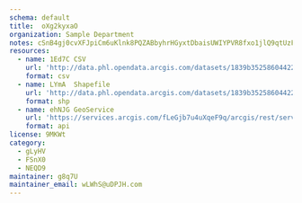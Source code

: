 ```yaml
---
schema: default
title:  oXg2kyxaO 
organization: Sample Department 
notes: cSnB4gj0cvXFJpiCm6uKlnk8PQZABbyhrHGyxtDbaisUWIYPVR8fxo1jlQ9qtUzFY2hLrLC2 KSO5G05RWJkEe1u3649dsdmZgfN 
resources:
  - name: 1Ed7C CSV
    url: 'http://data.phl.opendata.arcgis.com/datasets/1839b35258604422b0b520cbb668df0d_0.csv'
    format: csv
  - name: LYmA  Shapefile
    url: 'http://data.phl.opendata.arcgis.com/datasets/1839b35258604422b0b520cbb668df0d_0.zip'
    format: shp
  - name: ehNJG GeoService
    url: 'https://services.arcgis.com/fLeGjb7u4uXqeF9q/arcgis/rest/services/Air_Monitoring_Stations/FeatureServer/0/query'
    format: api
license: 9MKWt 
category:
  - gLyHV 
  - FSnX0 
  - NEQD9 
maintainer: g8q7U  
maintainer_email: wLWhS@uDPJH.com
---
```

